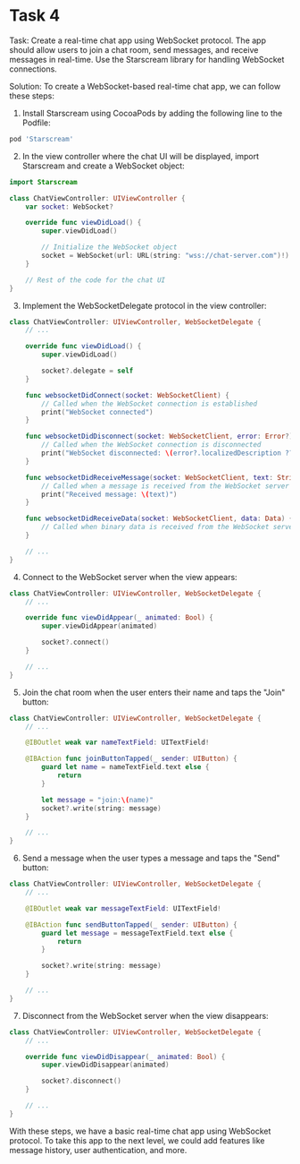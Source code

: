 # Task 4

Task: Create a real-time chat app using WebSocket protocol. The app should allow
users to join a chat room, send messages, and receive messages in real-time. Use
the Starscream library for handling WebSocket connections.

Solution: To create a WebSocket-based real-time chat app, we can follow these
steps:

1. Install Starscream using CocoaPods by adding the following line to the
   Podfile:

```ruby
pod 'Starscream'
```

2. In the view controller where the chat UI will be displayed, import Starscream
   and create a WebSocket object:

```swift
import Starscream

class ChatViewController: UIViewController {
    var socket: WebSocket?

    override func viewDidLoad() {
        super.viewDidLoad()

        // Initialize the WebSocket object
        socket = WebSocket(url: URL(string: "wss://chat-server.com")!)
    }

    // Rest of the code for the chat UI
}
```

3. Implement the WebSocketDelegate protocol in the view controller:

```swift
class ChatViewController: UIViewController, WebSocketDelegate {
    // ...

    override func viewDidLoad() {
        super.viewDidLoad()

        socket?.delegate = self
    }

    func websocketDidConnect(socket: WebSocketClient) {
        // Called when the WebSocket connection is established
        print("WebSocket connected")
    }

    func websocketDidDisconnect(socket: WebSocketClient, error: Error?) {
        // Called when the WebSocket connection is disconnected
        print("WebSocket disconnected: \(error?.localizedDescription ?? "")")
    }

    func websocketDidReceiveMessage(socket: WebSocketClient, text: String) {
        // Called when a message is received from the WebSocket server
        print("Received message: \(text)")
    }

    func websocketDidReceiveData(socket: WebSocketClient, data: Data) {
        // Called when binary data is received from the WebSocket server
    }

    // ...
}
```

4. Connect to the WebSocket server when the view appears:

```swift
class ChatViewController: UIViewController, WebSocketDelegate {
    // ...

    override func viewDidAppear(_ animated: Bool) {
        super.viewDidAppear(animated)

        socket?.connect()
    }

    // ...
}
```

5. Join the chat room when the user enters their name and taps the "Join"
   button:

```swift
class ChatViewController: UIViewController, WebSocketDelegate {
    // ...

    @IBOutlet weak var nameTextField: UITextField!

    @IBAction func joinButtonTapped(_ sender: UIButton) {
        guard let name = nameTextField.text else {
            return
        }

        let message = "join:\(name)"
        socket?.write(string: message)
    }

    // ...
}
```

6. Send a message when the user types a message and taps the "Send" button:

```swift
class ChatViewController: UIViewController, WebSocketDelegate {
    // ...

    @IBOutlet weak var messageTextField: UITextField!

    @IBAction func sendButtonTapped(_ sender: UIButton) {
        guard let message = messageTextField.text else {
            return
        }

        socket?.write(string: message)
    }

    // ...
}
```

7. Disconnect from the WebSocket server when the view disappears:

```swift
class ChatViewController: UIViewController, WebSocketDelegate {
    // ...

    override func viewDidDisappear(_ animated: Bool) {
        super.viewDidDisappear(animated)

        socket?.disconnect()
    }

    // ...
}
```

With these steps, we have a basic real-time chat app using WebSocket protocol.
To take this app to the next level, we could add features like message history,
user authentication, and more.

